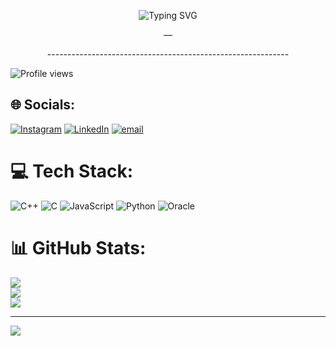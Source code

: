 <html>
<body>
<p align="center">
  <img src="https://readme-typing-svg.herokuapp.com/?font=Fira+Code&weight=600&size=28&duration=4000&pause=1000&color=36BCF7&vCenter=true&width=600&height=50&lines=Hey+there!+Welcome+✨;I+am+Fatima+Boumsahi+👩‍💻;Computer+Science+Student+💻🌸" alt="Typing SVG" />
</p>

<p align="center">―</p>

<p align="center">
------------------------------------------------------------
</p>
</body>
</html>





![Profile views](https://komarev.com/ghpvc/?username=boumsahifatima&color=blue&style=flat-square)


## 🌐 Socials:
[![Instagram](https://img.shields.io/badge/Instagram-%23E4405F.svg?logo=Instagram&logoColor=white)](https://instagram.com/https://instagram.com/https://www.instagram.com/fatima.__.boumsahi/) [![LinkedIn](https://img.shields.io/badge/LinkedIn-%230077B5.svg?logo=linkedin&logoColor=white)](https://linkedin.com/in/https://linkedin.com/in/https://www.linkedin.com/in/boumsahi-fatima) [![email](https://img.shields.io/badge/Email-D14836?logo=gmail&logoColor=white)](mailto:fatima.boumsahi.fpn23@ump.ac.ma) 

# 💻 Tech Stack:
  ![C++](https://img.shields.io/badge/c++-%2300599C.svg?style=flat&logo=c%2B%2B&logoColor=white) ![C](https://img.shields.io/badge/c-%2300599C.svg?style=flat&logo=c&logoColor=white) ![JavaScript](https://img.shields.io/badge/javascript-%23323330.svg?style=flat&logo=javascript&logoColor=%23F7DF1E) ![Python](https://img.shields.io/badge/python-3670A0?style=flat&logo=python&logoColor=ffdd54) ![Oracle](https://img.shields.io/badge/Oracle-F80000?style=flat&logo=oracle&logoColor=white)
# 📊 GitHub Stats:
  ![](https://github-readme-stats.vercel.app/api?username=boumsahifatima&theme=radical&hide_border=false&include_all_commits=false&count_private=false)<br/>
![](https://nirzak-streak-stats.vercel.app/?user=boumsahifatima&theme=radical&hide_border=false)<br/>
![](https://github-readme-stats.vercel.app/api/top-langs/?username=boumsahifatima&theme=radical&hide_border=false&include_all_commits=false&count_private=false&layout=compact)

---
[![](https://visitcount.itsvg.in/api?id=boumsahifatima&icon=0&color=0)](https://visitcount.itsvg.in)

<!-- Proudly created with GPRM ( https://gprm.itsvg.in ) -->
<!-- Proudly created with GPRM ( https://gprm.itsvg.in ) -->
